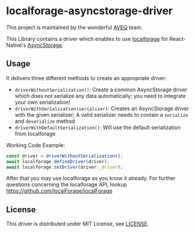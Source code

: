 # localforage-asyncstorage-driver

This project is maintained by the wonderful [AVEQ](https://aveq.info) team.

This Library contains a driver which enables to use [localforage](https://github.com/localForage/localForage) for React-Native's [AsyncStorage](https://facebook.github.io/react-native/docs/asyncstorage).

## Usage

It delivers three different methods to create an appropriate driver:

- `driverWithoutSerialization()`: Create a common AsyncStorage driver which does not serialize any data automatically; you need to integrate your own serialization!
- `driverWithSerialization(serializer)`: Creates an AsyncStorage driver with the given serializer; A valid serializer needs to contain a `serialize` and `deserialize` method
- `driverWithDefaultSerialization()`: Will use the default serialization from localforage

Working Code Example:

```javascript
const driver = driverWithoutSerialization();
await localforage.defineDriver(driver);
await localforage.setDriver(driver._driver);
```

After that you may use localforage as you know it already. For further questions concerning the localforage API, lookup https://github.com/localForage/localForage

## License

This driver is distributed under
MIT License, see [LICENSE](https://github.com/aveq-research/localforage-asyncstorage-driver/blob/master/LICENSE).
